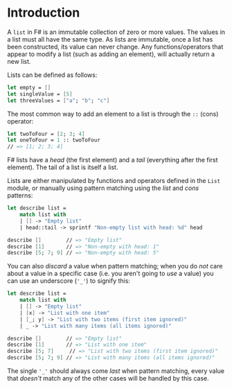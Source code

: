 # Introduction

A `list` in F# is an immutable collection of zero or more values. The values in a list must all have the same type. As lists are immutable, once a list has been constructed, its value can never change. Any functions/operators that appear to modify a list (such as adding an element), will actually return a new list.

Lists can be defined as follows:

```fsharp
let empty = []
let singleValue = [5]
let threeValues = ["a"; "b"; "c"]
```

The most common way to add an element to a list is through the `::` (cons) operator:

```fsharp
let twoToFour = [2; 3; 4]
let oneToFour = 1 :: twoToFour
// => [1; 2; 3; 4]
```

F# lists have a _head_ (the first element) and a _tail_ (everything after the first element). The tail of a list is itself a list.

Lists are either manipulated by functions and operators defined in the `List` module, or manually using pattern matching using the _list_ and _cons_ patterns:

```fsharp
let describe list =
    match list with
    | [] -> "Empty list"
    | head::tail -> sprintf "Non-empty list with head: %d" head

describe []        // => "Empty list"
describe [1]       // => "Non-empty with head: 1"
describe [5; 7; 9] // => "Non-empty with head: 5"
```

You can also _discard_ a value when pattern matching; when you do _not_ care about a value in a specific case (i.e. you aren't going to _use_ a value) you can use an underscore (`'_'`) to signify this:

```fsharp
let describe list =
    match list with
    | [] -> "Empty list"
    | [x] -> "List with one item"
    | [_; y] -> "List with two items (first item ignored)"
    | _ -> "List with many items (all items ignored)"

describe []        // => "Empty list"
describe [1]       // => "List with one item"
describe [5; 7]     // => "List with two items (first item ignored)"
describe [5; 7; 9] // => "List with many items (all items ignored)"
```

The single `'_'` should always come _last_ when pattern matching, every value that _doesn't_ match any of the other cases will be handled by this case.
